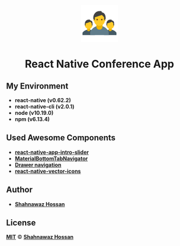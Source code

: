<div align="center">
  <img alt="Conference App Logo" src="./assets/images/Logo.png" />
  <h1>React Native Conference App</h1>
</div>

## My Environment

- **react-native (v0.62.2)**
- **react-native-cli (v2.0.1)**
- **node (v10.19.0)**
- **npm (v6.13.4)**

## Used Awesome Components
- **[react-native-app-intro-slider](https://github.com/Jacse/react-native-app-intro-slider)**
- **[MaterialBottomTabNavigator](https://reactnavigation.org/docs/material-bottom-tab-navigator/)**
- **[Drawer navigation](https://reactnavigation.org/docs/drawer-based-navigation)**
- **[react-native-vector-icons](https://github.com/oblador/react-native-vector-icons)**

## Author
* **[Shahnawaz Hossan][author]**

## License
**[MIT][license]** © **[Shahnawaz Hossan][author]**


<!-- Definitions -->
[author]: https://pabonsec.github.io
[license]: LICENSE